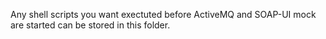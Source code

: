 Any shell scripts you want exectuted before ActiveMQ and SOAP-UI mock are started can be stored in this folder.